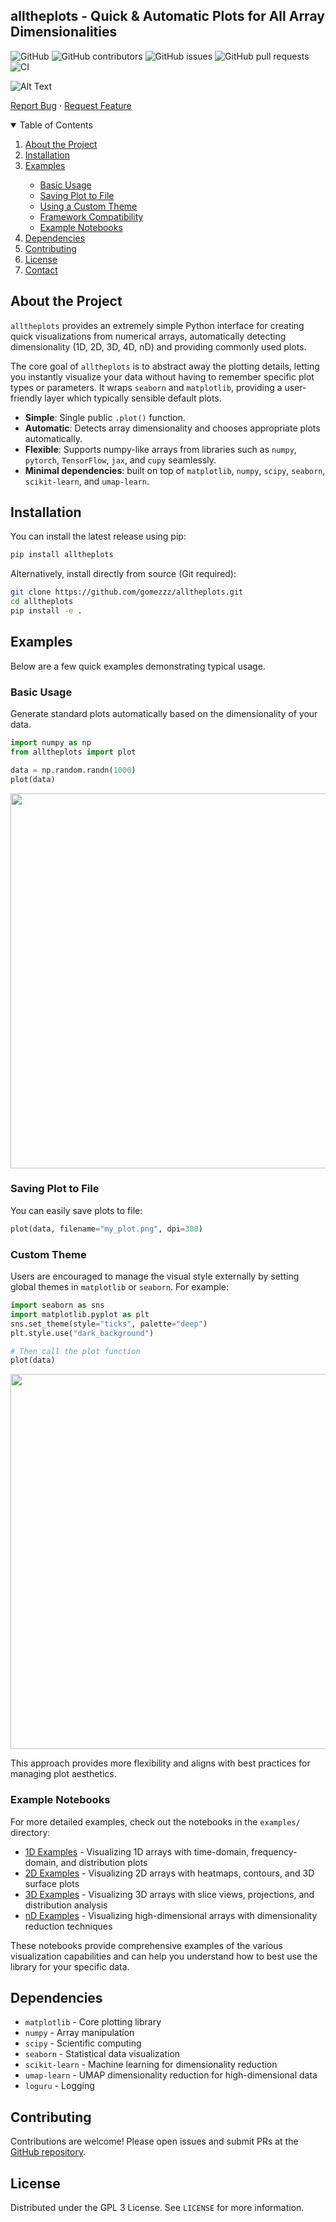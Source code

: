 ## alltheplots - Quick & Automatic Plots for All Array Dimensionalities

![GitHub](https://img.shields.io/github/license/gomezzz/alltheplots?style=flat-square)
![GitHub contributors](https://img.shields.io/github/contributors/gomezzz/alltheplots?style=flat-square)
![GitHub issues](https://img.shields.io/github/issues/gomezzz/alltheplots?style=flat-square)
![GitHub pull requests](https://img.shields.io/github/issues-pr/gomezzz/alltheplots?style=flat-square)
![CI](https://img.shields.io/github/actions/workflow/status/gomezzz/alltheplots/automated_tests.yml?label=Tests&style=flat-square)

![Alt Text](resources/demo_full.gif)

<p align="left">
    <a href="https://github.com/gomezzz/alltheplots/issues">Report Bug</a>
    ·
    <a href="https://github.com/gomezzz/alltheplots/issues">Request Feature</a>
</p>

<!-- TABLE OF CONTENTS -->
<details open="open">
  <summary>Table of Contents</summary>
  <ol>
    <li><a href="#about-the-project">About the Project</a></li>
    <li><a href="#installation">Installation</a></li>
    <li><a href="#examples">Examples</a></li>
    <ul>
        <li><a href="#basic-usage">Basic Usage</a></li>
        <li><a href="#saving-plot-to-file">Saving Plot to File</a></li>
        <li><a href="#custom-theme">Using a Custom Theme</a></li>
        <li><a href="#framework-compatibility">Framework Compatibility</a></li>
        <li><a href="#example-notebooks">Example Notebooks</a></li>
    </ul>
    <li><a href="#dependencies">Dependencies</a></li>
    <li><a href="#contributing">Contributing</a></li>
    <li><a href="#license">License</a></li>
    <li><a href="#contact">Contact</a></li>
  </ol>
</details>

## About the Project

`alltheplots` provides an extremely simple Python interface for creating quick visualizations from numerical arrays, automatically detecting dimensionality (1D, 2D, 3D, 4D, nD) and providing commonly used plots. 

The core goal of `alltheplots` is to abstract away the plotting details, letting you instantly visualize your data without having to remember specific plot types or parameters. It wraps `seaborn` and `matplotlib`, providing a user-friendly layer which typically sensible default plots.

- **Simple**: Single public `.plot()` function.
- **Automatic**: Detects array dimensionality and chooses appropriate plots automatically.
- **Flexible**: Supports numpy-like arrays from libraries such as `numpy`, `pytorch`, `TensorFlow`, `jax`, and `cupy` seamlessly.
- **Minimal dependencies**: built on top of `matplotlib`, `numpy`, `scipy`, `seaborn`, `scikit-learn`, and `umap-learn`.

## Installation

You can install the latest release using pip:

```bash
pip install alltheplots
```

Alternatively, install directly from source (Git required):

```bash
git clone https://github.com/gomezzz/alltheplots.git
cd alltheplots
pip install -e .
```

## Examples

Below are a few quick examples demonstrating typical usage.

### Basic Usage

Generate standard plots automatically based on the dimensionality of your data.

```python
import numpy as np
from alltheplots import plot

data = np.random.randn(1000)
plot(data)
```

<img src="resources/ex1.png" width="600"/>

### Saving Plot to File

You can easily save plots to file:

```python
plot(data, filename="my_plot.png", dpi=300)
```

### Custom Theme

Users are encouraged to manage the visual style externally by setting global themes in `matplotlib` or `seaborn`. For example:

```python
import seaborn as sns
import matplotlib.pyplot as plt
sns.set_theme(style="ticks", palette="deep")
plt.style.use("dark_background")

# Then call the plot function
plot(data)
```

<img src="resources/ex2.png" width="600"/>

This approach provides more flexibility and aligns with best practices for managing plot aesthetics.

### Example Notebooks

For more detailed examples, check out the notebooks in the `examples/` directory:

- [1D Examples](https://github.com/gomezzz/alltheplots/blob/main/examples/1D_Examples.ipynb) - Visualizing 1D arrays with time-domain, frequency-domain, and distribution plots
- [2D Examples](https://github.com/gomezzz/alltheplots/blob/main/examples/2D_Examples.ipynb) - Visualizing 2D arrays with heatmaps, contours, and 3D surface plots
- [3D Examples](https://github.com/gomezzz/alltheplots/blob/main/examples/3D_Examples.ipynb) - Visualizing 3D arrays with slice views, projections, and distribution analysis
- [nD Examples](https://github.com/gomezzz/alltheplots/blob/main/examples/nD_Examples.ipynb) - Visualizing high-dimensional arrays with dimensionality reduction techniques

These notebooks provide comprehensive examples of the various visualization capabilities and can help you understand how to best use the library for your specific data.

## Dependencies

- `matplotlib` - Core plotting library
- `numpy` - Array manipulation
- `scipy` - Scientific computing
- `seaborn` - Statistical data visualization
- `scikit-learn` - Machine learning for dimensionality reduction
- `umap-learn` - UMAP dimensionality reduction for high-dimensional data
- `loguru` - Logging

## Contributing

Contributions are welcome! Please open issues and submit PRs at the [GitHub repository](https://github.com/gomezzz/alltheplots).

## License

Distributed under the GPL 3 License. See `LICENSE` for more information.
